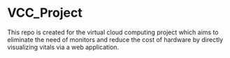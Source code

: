 # VCC_Project
This repo is created for the virtual cloud computing project which aims to eliminate the need of monitors and reduce the cost of hardware by directly visualizing vitals via a web application.
